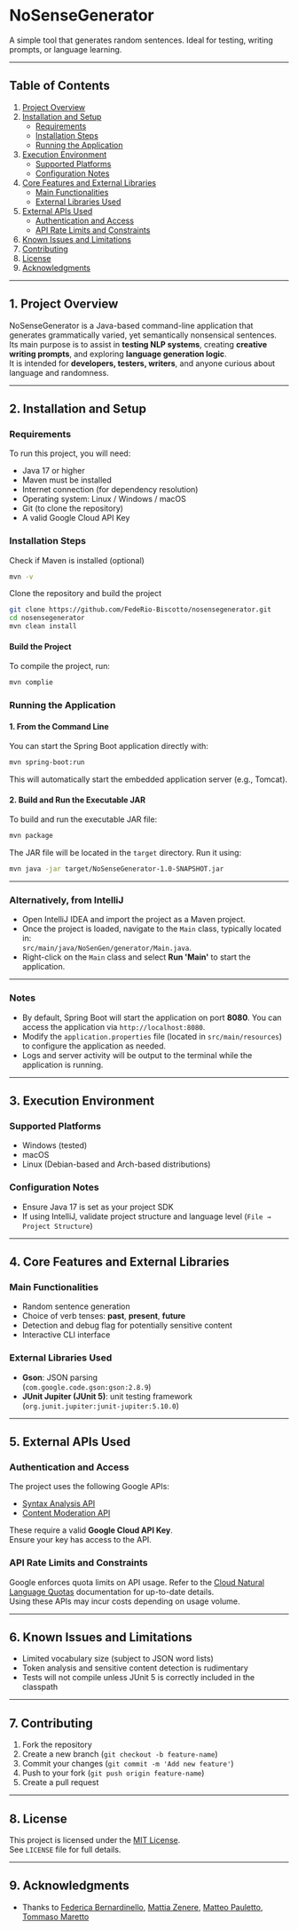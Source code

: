 
# NoSenseGenerator
A simple tool that generates random sentences. Ideal for testing, writing prompts, or language learning.

---

## Table of Contents

1. [Project Overview](#1-project-overview)  
2. [Installation and Setup](#2-installation-and-setup)  
   - [Requirements](#requirements)  
   - [Installation Steps](#installation-steps)  
   - [Running the Application](#running-the-application)  
3. [Execution Environment](#3-execution-environment)  
   - [Supported Platforms](#supported-platforms)  
   - [Configuration Notes](#configuration-notes)  
4. [Core Features and External Libraries](#4-core-features-and-external-libraries)  
   - [Main Functionalities](#main-functionalities)  
   - [External Libraries Used](#external-libraries-used)  
5. [External APIs Used](#5-external-apis-used)  
   - [Authentication and Access](#authentication-and-access)  
   - [API Rate Limits and Constraints](#api-rate-limits-and-constraints)  
6. [Known Issues and Limitations](#6-known-issues-and-limitations)  
7. [Contributing](#7-contributing)  
8. [License](#8-license)  
9. [Acknowledgments](#9-acknowledgments)

---

## 1. Project Overview

NoSenseGenerator is a Java-based command-line application that generates grammatically varied, yet semantically nonsensical sentences.  
Its main purpose is to assist in **testing NLP systems**, creating **creative writing prompts**, and exploring **language generation logic**.  
It is intended for **developers, testers, writers**, and anyone curious about language and randomness.

---

## 2. Installation and Setup

### Requirements

To run this project, you will need:

- Java 17 or higher  
- Maven must be installed
- Internet connection (for dependency resolution)  
- Operating system: Linux / Windows / macOS  
- Git (to clone the repository)
- A valid Google Cloud API Key

### Installation Steps 
Check if Maven is installed (optional)

  ```bash
  mvn -v
  ```
Clone the repository and build the project
```bash
git clone https://github.com/FedeRio-Biscotto/nosensegenerator.git
cd nosensegenerator
mvn clean install
```

#### Build the Project
To compile the project, run:
  ```bash
  mvn complie
  ```
### Running the Application
#### 1. From the Command Line
You can start the Spring Boot application directly with:
```bash
mvn spring-boot:run
```
This will automatically start the embedded application server (e.g., Tomcat).

#### 2. Build and Run the Executable JAR
To build and run the executable JAR file:

  ```bash
  mvn package
  ```
The JAR file will be located in the `target` directory. 
Run it using:
  ```bash
  mvn java -jar target/NoSenseGenerator-1.0-SNAPSHOT.jar

  ```



---

### Alternatively, from IntelliJ
- Open IntelliJ IDEA and import the project as a Maven project.
- Once the project is loaded, navigate to the `Main` class, typically located in:  
  `src/main/java/NoSenGen/generator/Main.java`.
- Right-click on the `Main` class and select **Run 'Main'** to start the application.

---

### Notes
- By default, Spring Boot will start the application on port **8080**. You can access the application via `http://localhost:8080`.
- Modify the `application.properties` file (located in `src/main/resources`) to configure the application as needed.
- Logs and server activity will be output to the terminal while the application is running.

---

## 3. Execution Environment

### Supported Platforms

- Windows (tested)
- macOS
- Linux (Debian-based and Arch-based distributions)

### Configuration Notes

- Ensure Java 17 is set as your project SDK
- If using IntelliJ, validate project structure and language level (`File → Project Structure`)

---

## 4. Core Features and External Libraries

### Main Functionalities

- Random sentence generation
- Choice of verb tenses: **past**, **present**, **future**
- Detection and debug flag for potentially sensitive content
- Interactive CLI interface

### External Libraries Used

- **Gson**: JSON parsing  
  (`com.google.code.gson:gson:2.8.9`)
- **JUnit Jupiter (JUnit 5)**: unit testing framework  
  (`org.junit.jupiter:junit-jupiter:5.10.0`)

---

## 5. External APIs Used

### Authentication and Access

The project uses the following Google APIs:

- [Syntax Analysis API](https://language.googleapis.com/v1/documents:analyzeSyntax?key=)
- [Content Moderation API](https://language.googleapis.com/v1/documents:moderateText?key=)

These require a valid **Google Cloud API Key**.  
Ensure your key has access to the API.

### API Rate Limits and Constraints

Google enforces quota limits on API usage. Refer to the [Cloud Natural Language Quotas](https://cloud.google.com/natural-language/quotas) documentation for up-to-date details.  
Using these APIs may incur costs depending on usage volume.

---

## 6. Known Issues and Limitations

- Limited vocabulary size (subject to JSON word lists)
- Token analysis and sensitive content detection is rudimentary
- Tests will not compile unless JUnit 5 is correctly included in the classpath

---

## 7. Contributing

1. Fork the repository  
2. Create a new branch (`git checkout -b feature-name`)  
3. Commit your changes (`git commit -m 'Add new feature'`)  
4. Push to your fork (`git push origin feature-name`)  
5. Create a pull request

---

## 8. License

This project is licensed under the [MIT License](https://opensource.org/licenses/MIT).  
See `LICENSE` file for full details.

---

## 9. Acknowledgments

- Thanks to [Federica Bernardinello](https://github.com/FedeRio-Biscotto), [Mattia Zenere](https://github.com/melodjin), [Matteo Pauletto](https://github.com/Pauletot), [Tommaso Maretto](https://github.com/Tommy160804)

